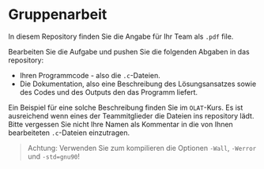 # Gruppenarbeit
In diesem Repository finden Sie die Angabe für Ihr Team als `.pdf` file. 

Bearbeiten Sie die Aufgabe und pushen Sie die folgenden Abgaben in das repository:
- Ihren Programmcode - also die `.c`-Dateien.
- Die Dokumentation, also eine Beschreibung des Lösungsansatzes sowie des Codes und des Outputs den das Programm liefert.

Ein Beispiel für eine solche Beschreibung finden Sie im `OLAT`-Kurs.
Es ist ausreichend wenn eines der Teammitglieder die Dateien ins repository lädt.
Bitte vergessen Sie nicht Ihre Namen als Kommentar in die von Ihnen bearbeiteten `.c`-Dateien einzutragen.

>Achtung: Verwenden Sie zum kompilieren die Optionen `-Wall`, `-Werror` und `-std=gnu90`!
